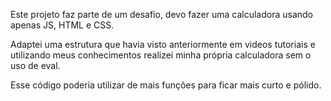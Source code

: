 Este projeto faz parte de um desafio, devo fazer uma calculadora usando apenas JS, HTML e CSS. 

Adaptei uma estrutura que havia visto anteriormente em videos tutoriais e utilizando meus conhecimentos realizei minha própria calculadora sem o uso de eval.

Esse código poderia utilizar de mais funções para ficar mais curto e pólido. 
